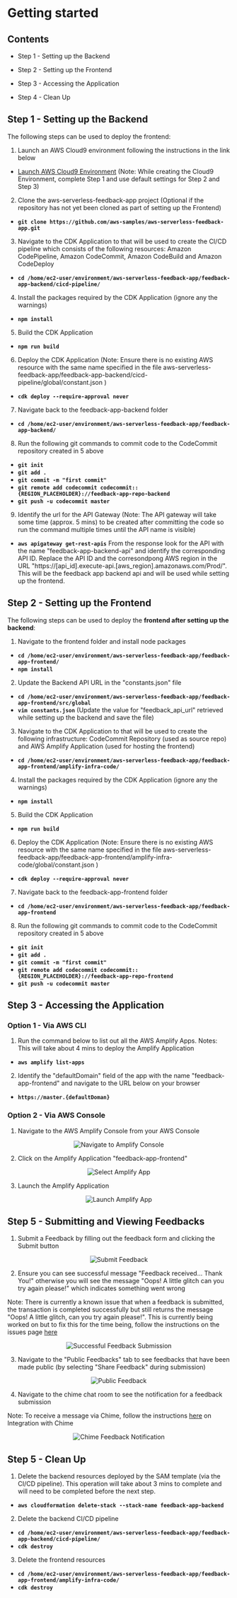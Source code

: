 # Getting started

## Contents

- Step 1 - Setting up the Backend

- Step 2 - Setting up the Frontend

- Step 3 - Accessing the Application

- Step 4 - Clean Up

###

## Step 1 - Setting up the Backend

The following steps can be used to deploy the frontend:

1. Launch an AWS Cloud9 environment following the instructions in the link below

- [Launch AWS Cloud9 Environment](https://docs.aws.amazon.com/cloud9/latest/user-guide/create-environment-main.html) (Note: While creating the Cloud9 Environment, complete Step 1 and use default settings for Step 2 and Step 3)

2. Clone the aws-serverless-feedback-app project (Optional if the repository has not yet been cloned as part of setting up the Frontend)

- **`git clone https://github.com/aws-samples/aws-serverless-feedback-app.git`**

3. Navigate to the CDK Application to that will be used to create the CI/CD pipeline which consists of the following resources: Amazon CodePipeline, Amazon CodeCommit, Amazon CodeBuild and Amazon CodeDeploy

- **`cd /home/ec2-user/environment/aws-serverless-feedback-app/feedback-app-backend/cicd-pipeline/`**

4. Install the packages required by the CDK Application (ignore any the warnings)

- **`npm install`**

5. Build the CDK Application

- **`npm run build`**

6. Deploy the CDK Application (Note: Ensure there is no existing AWS resource with the same name specified in the file aws-serverless-feedback-app/feedback-app-backend/cicd-pipeline/global/constant.json )

- **`cdk deploy --require-approval never`**

7. Navigate back to the feedback-app-backend folder

- **`cd /home/ec2-user/environment/aws-serverless-feedback-app/feedback-app-backend/`**

8. Run the following git commands to commit code to the CodeCommit repository created in 5 above

- **`git init`**
- **`git add .`**
- **`git commit -m "first commit"`**
- **`git remote add codecommit codecommit::{REGION_PLACEHOLDER}://feedback-app-repo-backend`**
- **`git push -u codecommit master`**

9. Identify the url for the API Gateway (Note: The API gateway will take some time (approx. 5 mins) to be created after committing the code so run the command multiple times until the API name is visible)

- **`aws apigateway get-rest-apis`**
  From the response look for the API with the name "feedback-app-backend-api" and identify the corresponding API ID. Replace the API ID and the corresondpong AWS region in the URL "https://[api_id].execute-api.[aws_region].amazonaws.com/Prod/". This will be the feedback app backend api and will be used while setting up the frontend.

## Step 2 - Setting up the Frontend

The following steps can be used to deploy the **frontend after setting up the backend**:

1. Navigate to the frontend folder and install node packages

- **`cd /home/ec2-user/environment/aws-serverless-feedback-app/feedback-app-frontend/`**
- **`npm install`**

2. Update the Backend API URL in the "constants.json" file

- **`cd /home/ec2-user/environment/aws-serverless-feedback-app/feedback-app-frontend/src/global`**
- **`vim constants.json`** (Update the value for "feedback_api_url" retrieved while setting up the backend and save the file)

3. Navigate to the CDK Application to that will be used to create the following infrastructure: CodeCommit Repository (used as source repo) and AWS Amplify Application (used for hosting the frontend)

- **`cd /home/ec2-user/environment/aws-serverless-feedback-app/feedback-app-frontend/amplify-infra-code/`**

4. Install the packages required by the CDK Application (ignore any the warnings)

- **`npm install`**

5. Build the CDK Application

- **`npm run build`**

6. Deploy the CDK Application (Note: Ensure there is no existing AWS resource with the same name specified in the file aws-serverless-feedback-app/feedback-app-frontend/amplify-infra-code/global/constant.json )

- **`cdk deploy --require-approval never`**

7. Navigate back to the feedback-app-frontend folder

- **`cd /home/ec2-user/environment/aws-serverless-feedback-app/feedback-app-frontend`**

8. Run the following git commands to commit code to the CodeCommit repository created in 5 above

- **`git init`**
- **`git add .`**
- **`git commit -m "first commit"`**
- **`git remote add codecommit codecommit::{REGION_PLACEHOLDER}://feedback-app-repo-frontend`**
- **`git push -u codecommit master`**

## Step 3 - Accessing the Application

### Option 1 - Via AWS CLI

1. Run the command below to list out all the AWS Amplify Apps. Notes: This will take about 4 mins to deploy the Amplify Application

- **`aws amplify list-apps`**

2. Identify the "defaultDomain" field of the app with the name "feedback-app-frontend" and navigate to the URL below on your browser

- **`https://master.{defaultDoman}`**

### Option 2 - Via AWS Console

1. Navigate to the AWS Amplify Console from your AWS Console

<p align="center">
  <img src="images/navigate_amplify.png" alt="Navigate to Amplify Console"/>
</p>

2. Click on the Amplify Application "feedback-app-frontend"

<p align="center">
  <img src="images/select_feedback_app.png" alt="Select Amplify App"/>
</p>

3. Launch the Amplify Application

<p align="center">
  <img src="images/open_amplify_app.png" alt="Launch Amplify App"/>
</p>

## Step 5 - Submitting and Viewing Feedbacks

1. Submit a Feedback by filling out the feedback form and clicking the Submit button

<p align="center">
  <img src="images/submit_feedback.png" alt="Submit Feedback"/>
</p>

2. Ensure you can see successful message "Feedback received... Thank You!" otherwise you will see the message "Oops! A little glitch can you try again please!" which indicates something went wrong

Note: There is currently a known issue that when a feedback is submitted, the transaction is completed successfully but still returns the message "Oops! A little glitch, can you try again please!". This is currently being worked on but to fix this for the time being, follow the instructions on the issues page [here](known_issues.md)

<p align="center">
  <img src="images/submitted_feedback.png" alt="Successful Feedback Submission"/>
</p>

3. Navigate to the "Public Feedbacks" tab to see feedbacks that have been made public (by selecting "Share Feedback" during submission)

<p align="center">
  <img src="images/public_feedbacks.png" alt="Public Feedback"/>
</p>

4. Navigate to the chime chat room to see the notification for a feedback submission

Note: To receive a message via Chime, follow the instructions [here](backend_deepdive.md) on Integration with Chime

<p align="center">
  <img src="images/manager_chime_room.png" alt="Chime Feedback Notification"/>
</p>

## Step 5 - Clean Up

1. Delete the backend resources deployed by the SAM template (via the CI/CD pipeline). This operation will take about 3 mins to complete and will need to be completed before the next step.

- **`aws cloudformation delete-stack --stack-name feedback-app-backend`**

2. Delete the backend CI/CD pipeline

- **`cd /home/ec2-user/environment/aws-serverless-feedback-app/feedback-app-backend/cicd-pipeline/`**
- **`cdk destroy`**

3. Delete the frontend resources

- **`cd /home/ec2-user/environment/aws-serverless-feedback-app/feedback-app-frontend/amplify-infra-code/`**
- **`cdk destroy`**
